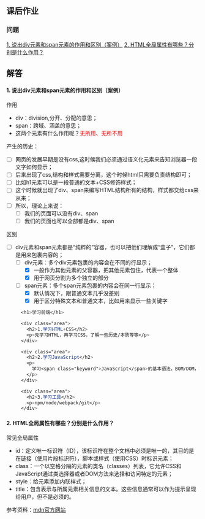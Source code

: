 ## 课后作业
### 问题

[1. 说出div元素和span元素的作用和区别（案例）](#jump1)
[2. HTML全局属性有哪些？分别是什么作用？](#jump2)

## 解答

#### <span id="jump1">1. 说出div元素和span元素的作用和区别（案例）</span>
作用

* div：division,分开、分配的意思；
* span：跨域、涵盖的意思；
* 这两个元素有什么作用呢？<font color="red">无所用、无所不用</font>
  
产生的历史：
- [ ] 网页的发展早期是没有css,这时候我们必须通过语义化元素来告知浏览器一段文字如何显示；
- [ ] 后来出现了css,结构和样式需要分离，这个时候html只需要负责结构即可；
- [ ] 比如h1元素可以是一段普通的文本+CSS修饰样式；
- [ ] 这个时候就出现了div、span来编写HTML结构所有的结构，样式都交给css来从来；
- [ ] 所以，理论上来说：
  - [ ] 我们的页面可以没有div、span
  - [ ] 我们的页面也可以全部都是div、span

区别  
- [ ] div元素和span元素都是“纯粹的”容器，也可以把他们理解成“盒子”，它们都是用来包裹内容的；
  - [ ] div元素：多个div元素包裹的内容会在不同的行显示；
    - [x] 一般作为其他元素的父容器，把其他元素包住，代表一个整体
    - [x] 用于网页分割为多个独立的部分
    
  - [ ] span元素：多个span元素包裹的内容会在同一行显示；
    - [x] 默认情况下，跟普通文本几乎没差别
    - [x] 用于区分特殊文本和普通文本，比如用来显示一些关键字
  ```css
    <h1>学习前端</h1>

    <div class="area">
      <h2>1.学习HTML+CSS</h2>
      <p>先学习HTML，再学习CSS，了解一些历史/本质等等</p>
    </div>

    <div class="area">
      <h2>2.学习JavaScript</h2>
      <p>
        学习<span class="keyword">JavaScript</span>的基本语法，BOM/DOM，学习网络请求，学习ES6-12，学习一些高级语法，原理
      </p>
    </div>

    <div class="area">
      <h2>3.学习工具</h2>
      <p>npm/node/webpack/git</p>
    </div>

    ```
#### <span id="jump2">2. HTML全局属性有哪些？分别是什么作用？</span>
常见全局属性
* id：定义唯一标识符（ID），该标识符在整个文档中必须是唯一的，其目的是在链接（使用片段标识符），脚本或样式（使用CSS）时标识元素；
* class：一个以空格分隔的元素的类名（classes）列表，它允许CSS和JavaScript通过类选择器或者DOM方法来选择和访问特定的元素；
* style：给元素添加内联样式；
* title：包含表示与所属元素相关信息的文本。这些信息通常可以作为提示呈现给用户，但不是必须的。

 参考资料：[mdn官方网站](https://developer.mozilla.org/zh-CN/docs/Web)